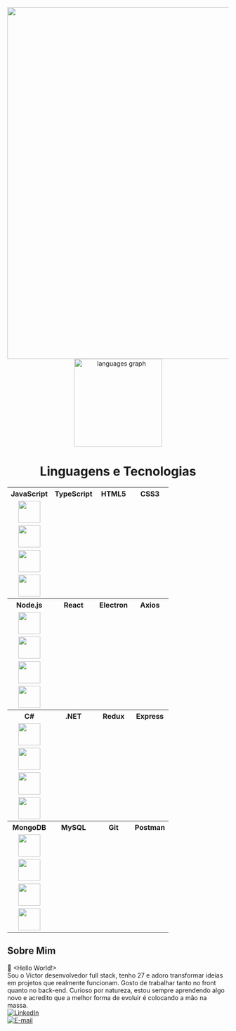 <div align="center">
  <img src="https://t3.ftcdn.net/jpg/07/96/02/16/360_F_796021659_T0fEiTbS0k3iae6UdY8iBESVDBFoMqkH.jpg" heigth="800" width="800">
</div>

<div align="center">
  <img src="https://github-readme-stats.vercel.app/api/top-langs?username=victorguimaraesdev&locale=en&hide_title=false&layout=compact&card_width=400&langs_count=5&theme=merko&hide_border=false&cache_seconds=1000" height="200" alt="languages graph" />
</div>

<div align="center">
  <h1>Linguagens e Tecnologias</h1>
</div>

<div align="center">

                                                                                                                                      
<table style="width:100%;">
  <tr>
    <th style="text-align: center;">JavaScript</th>
    <th style="text-align: center;">TypeScript</th>
    <th style="text-align: center;">HTML5</th>
    <th style="text-align: center;">CSS3</th>
  </tr>
  <tr>
    <td style="display: flex; justify-content: center; align-items: center;">
      <img src="https://cdn.jsdelivr.net/gh/devicons/devicon/icons/javascript/javascript-original.svg" width="50" height="50">
    </td>
    <td style="display: flex; justify-content: center; align-items: center;">
      <img src="https://cdn.jsdelivr.net/gh/devicons/devicon/icons/typescript/typescript-original.svg" width="50" height="50">
    </td>
    <td style="display: flex; justify-content: center; align-items: center;">
      <img src="https://cdn.jsdelivr.net/gh/devicons/devicon/icons/html5/html5-original.svg" width="50" height="50">
    </td>
    <td style="display: flex; justify-content: center; align-items: center;">
      <img src="https://cdn.jsdelivr.net/gh/devicons/devicon/icons/css3/css3-original.svg" width="50" height="50">
    </td>
  </tr>

  <tr>
    <th style="text-align: center;">Node.js</th>
    <th style="text-align: center;">React</th>
    <th style="text-align: center;">Electron</th>
    <th style="text-align: center;">Axios</th>
  </tr>
  <tr>
    <td style="display: flex; justify-content: center; align-items: center;">
      <img src="https://cdn.jsdelivr.net/gh/devicons/devicon/icons/nodejs/nodejs-original.svg" width="50" height="50">
    </td>
    <td style="display: flex; justify-content: center; align-items: center;">
      <img src="https://cdn.jsdelivr.net/gh/devicons/devicon/icons/react/react-original.svg" width="50" height="50">
    </td>
    <td style="display: flex; justify-content: center; align-items: center;">
      <img src="https://cdn.jsdelivr.net/gh/devicons/devicon/icons/electron/electron-original.svg" width="50" height="50">
    </td>
    <td style="display: flex; justify-content: center; align-items: center;">
      <img src="https://icon.icepanel.io/Technology/svg/Azios.svg" width="50" height="50">
    </td>
  </tr>

  <tr>
    <th style="text-align: center;">C#</th>
    <th style="text-align: center;">.NET</th>
    <th style="text-align: center;">Redux</th>
    <th style="text-align: center;">Express</th>
  </tr>
  <tr>
    <td style="display: flex; justify-content: center; align-items: center;">
      <img src="https://cdn.jsdelivr.net/gh/devicons/devicon/icons/csharp/csharp-original.svg" width="50" height="50">
    </td>
    <td style="display: flex; justify-content: center; align-items: center;">
      <img src="https://upload.wikimedia.org/wikipedia/commons/7/7d/Microsoft_.NET_logo.svg" width="50" height="50">
    </td>
    <td style="display: flex; justify-content: center; align-items: center;">
      <img src="https://cdn.jsdelivr.net/gh/devicons/devicon/icons/redux/redux-original.svg" width="50" height="50">
    </td>
    <td style="display: flex; justify-content: center; align-items: center;">
      <img src="https://cdn.jsdelivr.net/gh/devicons/devicon/icons/express/express-original.svg" width="50" height="50">
    </td>
  </tr>

  <tr>
    <th style="text-align: center;">MongoDB</th>
    <th style="text-align: center;">MySQL</th>
    <th style="text-align: center;">Git</th>
    <th style="text-align: center;">Postman</th>
  </tr>
  <tr>
    <td style="display: flex; justify-content: center; align-items: center;">
      <img src="https://cdn.jsdelivr.net/gh/devicons/devicon/icons/mongodb/mongodb-original.svg" width="50" height="50">
    </td>
    <td style="display: flex; justify-content: center; align-items: center;">
      <img src="https://cdn.jsdelivr.net/gh/devicons/devicon/icons/mysql/mysql-original.svg" width="50" height="50">
    </td>
    <td style="display: flex; justify-content: center; align-items: center;">
      <img src="https://cdn.jsdelivr.net/gh/devicons/devicon/icons/git/git-original.svg" width="50" height="50">
    </td>
    <td style="display: flex; justify-content: center; align-items: center;">
      <img src="https://www.vectorlogo.zone/logos/getpostman/getpostman-icon.svg" width="50" height="50">
    </td>
  </tr>
</table>





</div>


## Sobre Mim

👋 <Hello World!>
</br>
 Sou o Victor desenvolvedor full stack, tenho 27 e adoro
 transformar ideias em projetos que realmente funcionam.
 Gosto de trabalhar tanto no front quanto no back-end.
 Curioso por natureza, estou sempre aprendendo algo novo e
 acredito que a melhor forma de evoluir é colocando a mão
 na massa. 
 </br>
[![LinkedIn](https://img.shields.io/badge/LinkedIn-blue?logo=linkedin)](https://www.linkedin.com/in/victor-guimaraes-05b608275/?trk=opento_sprofile_goalscard)  
[![E-mail](https://img.shields.io/badge/E--mail-red?logo=gmail)](mailto:victorguimaraesmax@gmail.com)
